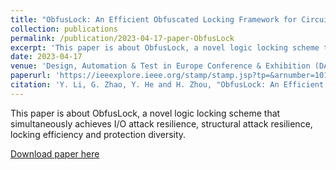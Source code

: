```yaml
---
title: "ObfusLock: An Efficient Obfuscated Locking Framework for Circuit IP Protection†"
collection: publications
permalink: /publication/2023-04-17-paper-ObfusLock
excerpt: 'This paper is about ObfusLock, a novel logic locking scheme that simultaneously achieves I/O attack resilience, structural attack resilience, locking efficiency and protection diversity.'
date: 2023-04-17
venue: 'Design, Automation & Test in Europe Conference & Exhibition (DATE)'
paperurl: 'https://ieeexplore.ieee.org/stamp/stamp.jsp?tp=&arnumber=10136964&isnumber=10136706'
citation: 'Y. Li, G. Zhao, Y. He and H. Zhou, "ObfusLock: An Efficient Obfuscated Locking Framework for Circuit IP Protection†," 2023 Design, Automation & Test in Europe Conference & Exhibition (DATE), Antwerp, Belgium, 2023, pp. 1-6, doi: 10.23919/DATE56975.2023.10136964.'
---
```

This paper is about ObfusLock, a novel logic locking scheme that simultaneously achieves I/O attack resilience, structural attack resilience, locking efficiency and protection diversity.

[Download paper here](https://ieeexplore.ieee.org/stamp/stamp.jsp?tp=&arnumber=10136964&isnumber=10136706)

[//]: # (Recommended citation: Y. Li, G. Zhao, Y. He and H. Zhou, "ObfusLock: An Efficient Obfuscated Locking Framework for Circuit IP Protection†," 2023 Design, Automation & Test in Europe Conference & Exhibition &#40;DATE&#41;, Antwerp, Belgium, 2023, pp. 1-6, doi: 10.23919/DATE56975.2023.10136964.)